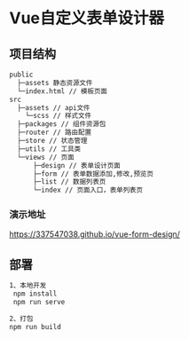 # Vue自定义表单设计器

## 项目结构
```txt
public
  ├─assets 静态资源文件
  └─index.html // 模板页面
src
  ├─assets // api文件
    └─scss // 样式文件
  ├─packages // 组件资源包
  ├─router // 路由配置
  ├─store // 状态管理
  ├─utils // 工具类
  └─views // 页面
      ├─design // 表单设计页面
      ├─form // 表单数据添加,修改,预览页
      ├─list // 数据列表页
      └─index // 页面入口，表单列表页
```

### 演示地址
https://337547038.github.io/vue-form-design/

## 部署
``` bash
1、本地开发
 npm install
 npm run serve
 
2、打包
npm run build
```
